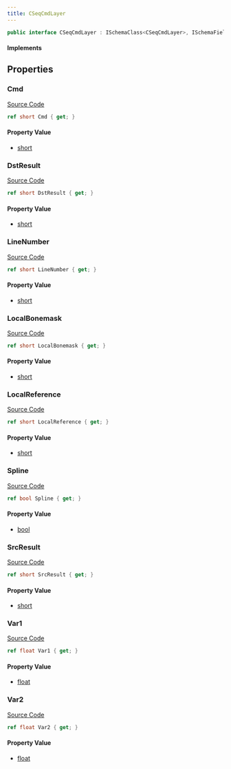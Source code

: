 ```yaml
---
title: CSeqCmdLayer
---
```


```csharp
public interface CSeqCmdLayer : ISchemaClass<CSeqCmdLayer>, ISchemaField, ISchemaClass, INativeHandle
```

#### Implements

## Properties

### Cmd

[Source Code](https://github.com/swiftly-solution/swiftlys2/blob/main/managed/src/SwiftlyS2.Generated/Schemas/Interfaces/CSeqCmdLayer.cs#L17)

```csharp
ref short Cmd { get; }
```

#### Property Value

- [short](https://learn.microsoft.com/dotnet/api/system.int16)

### DstResult

[Source Code](https://github.com/swiftly-solution/swiftlys2/blob/main/managed/src/SwiftlyS2.Generated/Schemas/Interfaces/CSeqCmdLayer.cs#L23)

```csharp
ref short DstResult { get; }
```

#### Property Value

- [short](https://learn.microsoft.com/dotnet/api/system.int16)

### LineNumber

[Source Code](https://github.com/swiftly-solution/swiftlys2/blob/main/managed/src/SwiftlyS2.Generated/Schemas/Interfaces/CSeqCmdLayer.cs#L33)

```csharp
ref short LineNumber { get; }
```

#### Property Value

- [short](https://learn.microsoft.com/dotnet/api/system.int16)

### LocalBonemask

[Source Code](https://github.com/swiftly-solution/swiftlys2/blob/main/managed/src/SwiftlyS2.Generated/Schemas/Interfaces/CSeqCmdLayer.cs#L21)

```csharp
ref short LocalBonemask { get; }
```

#### Property Value

- [short](https://learn.microsoft.com/dotnet/api/system.int16)

### LocalReference

[Source Code](https://github.com/swiftly-solution/swiftlys2/blob/main/managed/src/SwiftlyS2.Generated/Schemas/Interfaces/CSeqCmdLayer.cs#L19)

```csharp
ref short LocalReference { get; }
```

#### Property Value

- [short](https://learn.microsoft.com/dotnet/api/system.int16)

### Spline

[Source Code](https://github.com/swiftly-solution/swiftlys2/blob/main/managed/src/SwiftlyS2.Generated/Schemas/Interfaces/CSeqCmdLayer.cs#L27)

```csharp
ref bool Spline { get; }
```

#### Property Value

- [bool](https://learn.microsoft.com/dotnet/api/system.boolean)

### SrcResult

[Source Code](https://github.com/swiftly-solution/swiftlys2/blob/main/managed/src/SwiftlyS2.Generated/Schemas/Interfaces/CSeqCmdLayer.cs#L25)

```csharp
ref short SrcResult { get; }
```

#### Property Value

- [short](https://learn.microsoft.com/dotnet/api/system.int16)

### Var1

[Source Code](https://github.com/swiftly-solution/swiftlys2/blob/main/managed/src/SwiftlyS2.Generated/Schemas/Interfaces/CSeqCmdLayer.cs#L29)

```csharp
ref float Var1 { get; }
```

#### Property Value

- [float](https://learn.microsoft.com/dotnet/api/system.single)

### Var2

[Source Code](https://github.com/swiftly-solution/swiftlys2/blob/main/managed/src/SwiftlyS2.Generated/Schemas/Interfaces/CSeqCmdLayer.cs#L31)

```csharp
ref float Var2 { get; }
```

#### Property Value

- [float](https://learn.microsoft.com/dotnet/api/system.single)

